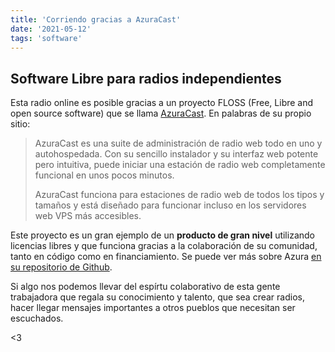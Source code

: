 ```yaml
---
title: 'Corriendo gracias a AzuraCast'
date: '2021-05-12'
tags: 'software'
---
```


## Software Libre para radios independientes

Esta radio online es posible gracias a un proyecto FLOSS (Free, Libre and open source software) que se llama [AzuraCast](https://azuracast.com). En palabras de su propio sitio:

> AzuraCast es una suite de administración de radio web todo en uno y autohospedada.
> Con su sencillo instalador y su interfaz web potente pero intuitiva, 
> puede iniciar una estación de radio web completamente funcional
> en unos pocos minutos.
> 
> AzuraCast funciona para estaciones de radio web de todos los tipos y tamaños
> y está diseñado para funcionar incluso en los servidores web VPS más accesibles.

Este proyecto es un gran ejemplo de un **producto de gran nivel** utilizando licencias libres y que funciona gracias a la colaboración de su comunidad, tanto en código como en financiamiento. Se puede ver más sobre Azura [en su repositorio de Github](https://github.com/AzuraCast/AzuraCast).

Si algo nos podemos llevar del espírtu colaborativo de esta gente trabajadora que regala su conocimiento y talento, que sea crear radios, hacer llegar mensajes importantes a otros pueblos que necesitan ser escuchados.

<3
